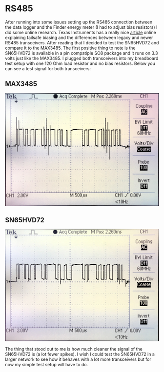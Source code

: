 # RS485

After running into some issues setting up the RS485 connection between the data logger and the Finder energy meter (I had to adjust bias resistors) I did some online research. Texas Instruments has a really nice [article](https://www.ti.com/lit/an/slyt514/slyt514.pdf?target=_blank) online explaining failsafe biasing and the differences between legacy and newer RS485 transceivers. After reading that I decided to test the SN65HVD72 and compare it to the MAX3485. The first positive thing to note is the SN65HVD72 is available in a pin compatiple SO8 package and it runs on 3.3 volts just like the MAX3485. I plugged both transceivers into my breadboard test setup with one 120 Ohm load resistor and no bias resistors. Below you can see a test signal for both transceivers:

## MAX3485
![MAX3485](images/MAX3485.png)

## SN65HVD72
![SN65HVD72](images/SN65HVD72.png)

The thing that stood out to me is how much cleaner the signal of the SN65HVD72 is (a lot fewer spikes). I wish I could test the SN65HVD72 in a larger network to see how it behaves with a lot more transceivers but for now my simple test setup will have to do.